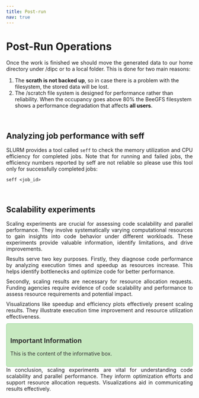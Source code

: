 ```yaml
---
title: Post-run
nav: true
---
```


<style>
.text {
  margin-bottom: 10px;
}
</style>

# Post-Run Operations

<div align="justify" class="text">
Once the work is finished we should move the generated data to our home directory under /dipc or to a local folder. This is done for two main reasons:</div>


1. The **scrath is not backed up**, so in case there is a problem with the filesystem, the stored data will be lost.
2. The /scratch file system is designed for performance rather than reliability. When the occupancy goes above 80% the BeeGFS filesystem shows a performance degradation that affects **all users**.

<br> <!-- Blank line -->
## Analyzing job performance with seff

<div align="justify" class="text">
SLURM provides a tool called <code>seff</code> to check the memory utilization and CPU efficiency for completed jobs. Note that for running and failed jobs, the efficiency numbers reported by seff are not reliable so please use this tool only for successfully completed jobs:</div>

```
seff <job_id>
```

<br> <!-- Blank line -->
## Scalability experiments

<div align="justify" class="text">
Scaling experiments are crucial for assessing code scalability and parallel performance. They involve systematically varying computational resources to gain insights into code behavior under different workloads. These experiments provide valuable information, identify limitations, and drive improvements.
</div>

<div align="justify" class="text">
Results serve two key purposes. Firstly, they diagnose code performance by analyzing execution times and speedup as resources increase. This helps identify bottlenecks and optimize code for better performance.
</div>

<div align="justify" class="text">
Secondly, scaling results are necessary for resource allocation requests. Funding agencies require evidence of code scalability and performance to assess resource requirements and potential impact.
</div>

<div align="justify" class="text">
Visualizations like speedup and efficiency plots effectively present scaling results. They illustrate execution time improvement and resource utilization effectiveness.
</div>


<style>
  .info-box {
    background-color: #c7e9c0; /* Green color */
    padding: 10px;
    border: 1px solid #92d693; /* Lighter shade of green for the border */
    border-radius: 4px;
  }
  
  .info-box h3 {
    font-size: 18px;
    margin-bottom: 10px;
    color: #333; /* Optional: Change the heading color if desired */
  }
  
  .info-box p {
    font-size: 14px;
    line-height: 1.5;
    color: #333; /* Optional: Change the paragraph text color if desired */
  }
</style>


<div class="info-box">
  <h3>Important Information</h3>
  <p>This is the content of the informative box.</p>
</div>



<div align="justify" class="text">
In conclusion, scaling experiments are vital for understanding code scalability and parallel performance. They inform optimization efforts and support resource allocation requests. Visualizations aid in communicating results effectively.
</div>

